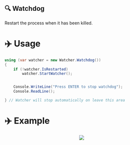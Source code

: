 ## :mag: Watchdog
Restart the process when it has been killed.

# :airplane: Usage
``` C#
using (var watcher = new Watcher.Watchdog())
{
    if (!watcher.IsRestarted)
        watcher.StartWatcher();


    Console.WriteLine("Press ENTER to stop watchdog");
    Console.ReadLine();

} // Watcher will stop automatically on leave this area
```


# :airplane: Example
<p align="center">
  <img src="IMG/example.gif">
</p>
